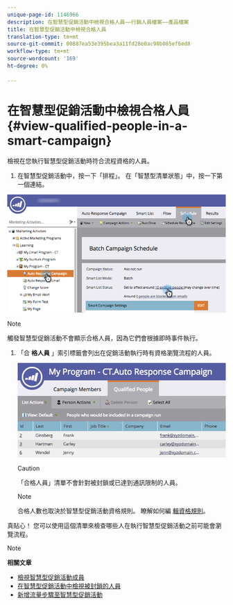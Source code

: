 ```yaml
---
unique-page-id: 1146966
description: 在智慧型促銷活動中檢視合格人員——行銷人員檔案——產品檔案
title: 在智慧型促銷活動中檢視合格人員
translation-type: tm+mt
source-git-commit: 00887ea53e395bea3a11fd28e0ac98b085ef6ed8
workflow-type: tm+mt
source-wordcount: '169'
ht-degree: 0%

---
```



# 在智慧型促銷活動中檢視合格人員 {#view-qualified-people-in-a-smart-campaign}

檢視在您執行智慧型促銷活動時符合流程資格的人員。

1. 在智慧型促銷活動中，按一下「排程」。 在「智慧型清單狀態」中，按一下第一個連結。

![](assets/qualifedpeople-hands.png)

>[!NOTE]
>
>觸發智慧型促銷活動不會顯示合格人員，因為它們會根據即時事件執行。

1. 「合 **格人員** 」索引標籤會列出在促銷活動執行時有資格瀏覽流程的人員。

   ![](assets/qualifiedpeople-tab.png)

   >[!CAUTION]
   >
   >「合格人員」清單不會針對被封鎖或已達到通訊限制的人員。

   >[!NOTE]
   >
   >合格人數也取決於智慧型促銷活動資格規則。 瞭解如何編 [輯資格規則](../../../../product-docs/core-marketo-concepts/smart-campaigns/using-smart-campaigns/edit-qualification-rules-in-a-smart-campaign.md)。

真貼心！ 您可以使用這個清單來檢查哪些人在執行智慧型促銷活動之前可能會瀏覽流程。

>[!NOTE]
>
>**相關文章**
>
>* [檢視智慧型促銷活動成員](view-smart-campaign-members.md)
>* [在智慧型促銷活動中檢視被封鎖的人員](view-blocked-people-in-a-smart-campaign.md)
>* [新增流量步驟至智慧型促銷活動](../../../../product-docs/core-marketo-concepts/smart-campaigns/flow-actions/add-a-flow-step-to-a-smart-campaign.md)

>



